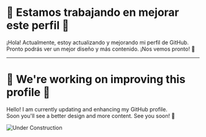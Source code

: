 # 🚧 Estamos trabajando en mejorar este perfil 🚧

¡Hola! Actualmente, estoy actualizando y mejorando mi perfil de GitHub.  
Pronto podrás ver un mejor diseño y más contenido. ¡Nos vemos pronto! 🚀  

---


# 🚧 We're working on improving this profile 🚧

Hello! I am currently updating and enhancing my GitHub profile.  
Soon you'll see a better design and more content. See you soon! 🚀  

![Under Construction](https://img.shields.io/badge/%F0%9F%9A%A7%20En%20construcción-blue?style=for-the-badge)
